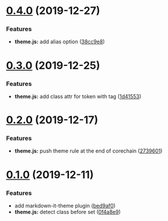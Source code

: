 <a name="0.4.0"></a>
# [0.4.0](https://github.com/miaoxingsoldier/markdown-it-theme/compare/v0.3.0...v0.4.0) (2019-12-27)


### Features

* **theme.js:** add alias option ([38cc9e8](https://github.com/miaoxingsoldier/markdown-it-theme/commit/38cc9e8))



<a name="0.3.0"></a>
# [0.3.0](https://github.com/miaoxingsoldier/markdown-it-theme/compare/v0.2.0...v0.3.0) (2019-12-25)


### Features

* **theme.js:** add class attr for token with tag ([1d41553](https://github.com/miaoxingsoldier/markdown-it-theme/commit/1d41553))



<a name="0.2.0"></a>
# [0.2.0](https://github.com/miaoxingsoldier/markdown-it-theme/compare/v0.1.0...v0.2.0) (2019-12-17)


### Features

* **theme.js:** push theme rule at the end of corechain ([2739601](https://github.com/miaoxingsoldier/markdown-it-theme/commit/2739601))



<a name="0.1.0"></a>
# [0.1.0](https://github.com/miaoxingsoldier/markdown-it-theme/compare/bed9af0...v0.1.0) (2019-12-11)


### Features

* add markdown-it-theme plugin ([bed9af0](https://github.com/miaoxingsoldier/markdown-it-theme/commit/bed9af0))
* **theme.js:** detect class before set ([0f4a8e9](https://github.com/miaoxingsoldier/markdown-it-theme/commit/0f4a8e9))



